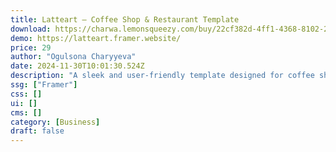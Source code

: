 ```yaml
---
title: Latteart — Coffee Shop & Restaurant Template
download: https://charwa.lemonsqueezy.com/buy/22cf382d-4ff1-4368-8102-22f175fdb07e
demo: https://latteart.framer.website/
price: 29
author: "Ogulsona Charyyeva"
date: 2024-11-30T10:01:30.524Z
description: "A sleek and user-friendly template designed for coffee shops, restaurants, and similar businesses."
ssg: ["Framer"]
css: []
ui: []
cms: []
category: [Business]
draft: false
---
```


